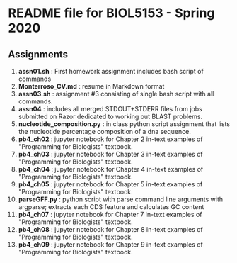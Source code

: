 # README file for BIOL5153 - Spring 2020
## Assignments

1.  **assn01.sh** : First homework assignment includes bash script of commands
2.  **Monterroso_CV.md** : resume in Markdown format
3.  **assn03.sh** : assignment #3 consisting of single bash script with all commands.
3.  **assn04** : includes all merged STDOUT+STDERR files from jobs submitted on Razor dedicated to working out BLAST problems.
4.  **nucleotide_composition.py** : in class python script assignment that lists the nucleotide percentage composition of a dna sequence.
5.  **pb4_ch02** : jupyter notebook for Chapter 2 in-text examples of "Programming for Biologists" textbook.
6.  **pb4_ch03** : jupyter notebook for Chapter 3 in-text examples of "Programming for Biologists" textbook.
7.  **pb4_ch04** : jupyter notebook for Chapter 4 in-text examples of "Programming for Biologists" textbook.
8.  **pb4_ch05** : jupyter notebook for Chapter 5 in-text examples of "Programming for Biologists" textbook.
9.  **parseGFF.py** : python script with parse command line arguments with argparse; extracts each CDS feature and calculates GC content
10. **pb4_ch07** : jupyter notebook for Chapter 7 in-text examples of "Programming for Biologists" textbook.
11. **pb4_ch08** : jupyter notebook for Chapter 8 in-text examples of "Programming for Biologists" textbook.
12. **pb4_ch09** : jupyter notebook for Chapter 9 in-text examples of "Programming for Biologists" textbook.
